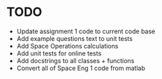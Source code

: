 # TODO

- Update assignment 1 code to current code base
- Add example questions text to unit tests
- Add Space Operations calculations
- Add unit tests for online tests
- Add docstrings to all classes + functions
- Convert all of Space Eng 1 code from matlab
